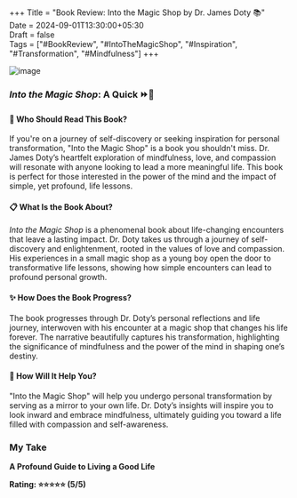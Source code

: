 +++
Title = "Book Review: Into the Magic Shop by Dr. James Doty 📚"  
Date = 2024-09-01T13:30:00+05:30  
Draft = false  
Tags = ["#BookReview", "#IntoTheMagicShop", "#Inspiration", "#Transformation", "#Mindfulness"]
+++

![image](Into_The_Magicshop.jpg)

### *Into the Magic Shop*: A Quick ⏩📖

#### 🌟 Who Should Read This Book?

If you're on a journey of self-discovery or seeking inspiration for personal transformation, "Into the Magic Shop" is a book you shouldn't miss. Dr. James Doty’s heartfelt exploration of mindfulness, love, and compassion will resonate with anyone looking to lead a more meaningful life. This book is perfect for those interested in the power of the mind and the impact of simple, yet profound, life lessons.

#### 📋 What Is the Book About?

*Into the Magic Shop* is a phenomenal book about life-changing encounters that leave a lasting impact. Dr. Doty takes us through a journey of self-discovery and enlightenment, rooted in the values of love and compassion. His experiences in a small magic shop as a young boy open the door to transformative life lessons, showing how simple encounters can lead to profound personal growth.

#### ✨ How Does the Book Progress?

The book progresses through Dr. Doty’s personal reflections and life journey, interwoven with his encounter at a magic shop that changes his life forever. The narrative beautifully captures his transformation, highlighting the significance of mindfulness and the power of the mind in shaping one’s destiny.

#### 📝 How Will It Help You?

"Into the Magic Shop" will help you undergo personal transformation by serving as a mirror to your own life. Dr. Doty’s insights will inspire you to look inward and embrace mindfulness, ultimately guiding you toward a life filled with compassion and self-awareness.

### My Take

**A Profound Guide to Living a Good Life**

**Rating: ⭐⭐⭐⭐⭐ (5/5)**


